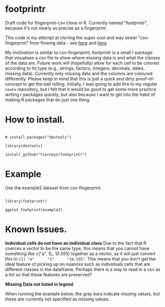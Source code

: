 # footprintr

Draft code for fingerprint-csv clone in R. Currently named "footprintr", because it's not nearly as precise as a fingerprint.

This code is my attempt at cloning the super cool and way sexier "csv-fingerprint" from flowing data - see [here](https://github.com/setosa/csv-fingerprint) and [here](https://flowingdata.com/2014/08/14/csv-fingerprint-spot-errors-in-your-data-at-a-glance/)

My motivation is similar to csv-fingerprint, footprintr is a small r package that visualises a csv file to show where missing data is and what the classes of the data are. Future work will (hopefully) allow for each cell to be colored according to its type (e.g., strings, factors, integers, decimals, dates, missing data). Currently only missing data and the columns are coloured differently. Please keep in mind that this is just a quick and dirty proof-of-concept to get the ball rolling. Initially, I was going to add this to my regular `neato` repository, but I felt that it would be good to get some more practice writing r packages quickly, but also because I want to get into the habit of making R packages that do just one thing.

# How to install.

```

# install.packages("devtools")

library(devtools)

install_github("tierneyn/footprintr")

```

# Example

Use the example2 dataset from csv-fingerprint.

```

library(footprintr)

ggplot_footprint(example2)

```

# Known Issues.

**Individual cells do not have an individual class**
Due to the fact that R coerces a vector to be the same type, this means that you cannot have something like c("a", 1L, 10.555) together as a vector, as it will just convert this to `[1] "a"      "1"      "10.555"`. This means that you don't get the ideal feature of picking up on nuances such as individuals cells that are different classes in the dataframe. Perhaps there is a way to read in a csv as a list so that these features are preserved?

**Missing Data not listed in legend**

When running the example below, the gray bars indicate missing values, but these are currently not specified as missing values.
